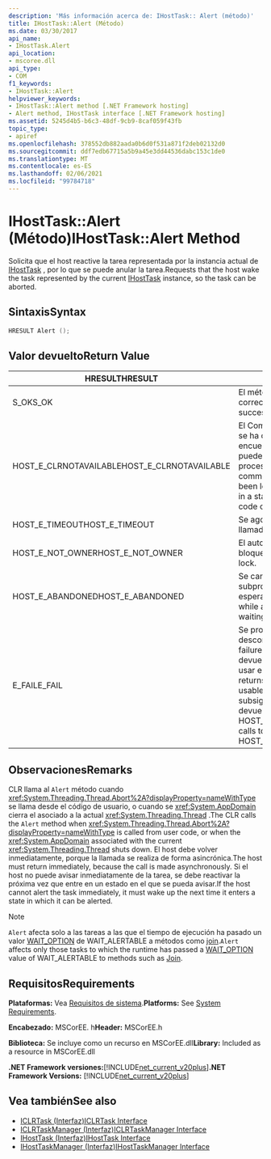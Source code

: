 ```yaml
---
description: 'Más información acerca de: IHostTask:: Alert (método)'
title: IHostTask::Alert (Método)
ms.date: 03/30/2017
api_name:
- IHostTask.Alert
api_location:
- mscoree.dll
api_type:
- COM
f1_keywords:
- IHostTask::Alert
helpviewer_keywords:
- IHostTask::Alert method [.NET Framework hosting]
- Alert method, IHostTask interface [.NET Framework hosting]
ms.assetid: 5245d4b5-b6c3-48df-9cb9-8caf059f43fb
topic_type:
- apiref
ms.openlocfilehash: 378552db882aada0b6d0f531a871f2deb02132d0
ms.sourcegitcommit: ddf7edb67715a5b9a45e3dd44536dabc153c1de0
ms.translationtype: MT
ms.contentlocale: es-ES
ms.lasthandoff: 02/06/2021
ms.locfileid: "99784718"
---
```

# <a name="ihosttaskalert-method"></a><span data-ttu-id="83270-103">IHostTask::Alert (Método)</span><span class="sxs-lookup"><span data-stu-id="83270-103">IHostTask::Alert Method</span></span>

<span data-ttu-id="83270-104">Solicita que el host reactive la tarea representada por la instancia actual de [IHostTask](ihosttask-interface.md) , por lo que se puede anular la tarea.</span><span class="sxs-lookup"><span data-stu-id="83270-104">Requests that the host wake the task represented by the current [IHostTask](ihosttask-interface.md) instance, so the task can be aborted.</span></span>  
  
## <a name="syntax"></a><span data-ttu-id="83270-105">Sintaxis</span><span class="sxs-lookup"><span data-stu-id="83270-105">Syntax</span></span>  
  
```cpp  
HRESULT Alert ();  
```  
  
## <a name="return-value"></a><span data-ttu-id="83270-106">Valor devuelto</span><span class="sxs-lookup"><span data-stu-id="83270-106">Return Value</span></span>  
  
|<span data-ttu-id="83270-107">HRESULT</span><span class="sxs-lookup"><span data-stu-id="83270-107">HRESULT</span></span>|<span data-ttu-id="83270-108">Descripción</span><span class="sxs-lookup"><span data-stu-id="83270-108">Description</span></span>|  
|-------------|-----------------|  
|<span data-ttu-id="83270-109">S_OK</span><span class="sxs-lookup"><span data-stu-id="83270-109">S_OK</span></span>|<span data-ttu-id="83270-110">El método se devolvió correctamente.</span><span class="sxs-lookup"><span data-stu-id="83270-110">The method returned successfully.</span></span>|  
|<span data-ttu-id="83270-111">HOST_E_CLRNOTAVAILABLE</span><span class="sxs-lookup"><span data-stu-id="83270-111">HOST_E_CLRNOTAVAILABLE</span></span>|<span data-ttu-id="83270-112">El Common Language Runtime (CLR) no se ha cargado en un proceso o el CLR se encuentra en un estado en el que no puede ejecutar código administrado ni procesar la llamada correctamente.</span><span class="sxs-lookup"><span data-stu-id="83270-112">The common language runtime (CLR) has not been loaded into a process, or the CLR is in a state in which it cannot run managed code or process the call successfully.</span></span>|  
|<span data-ttu-id="83270-113">HOST_E_TIMEOUT</span><span class="sxs-lookup"><span data-stu-id="83270-113">HOST_E_TIMEOUT</span></span>|<span data-ttu-id="83270-114">Se agotó el tiempo de espera de la llamada.</span><span class="sxs-lookup"><span data-stu-id="83270-114">The call timed out.</span></span>|  
|<span data-ttu-id="83270-115">HOST_E_NOT_OWNER</span><span class="sxs-lookup"><span data-stu-id="83270-115">HOST_E_NOT_OWNER</span></span>|<span data-ttu-id="83270-116">El autor de la llamada no posee el bloqueo.</span><span class="sxs-lookup"><span data-stu-id="83270-116">The caller does not own the lock.</span></span>|  
|<span data-ttu-id="83270-117">HOST_E_ABANDONED</span><span class="sxs-lookup"><span data-stu-id="83270-117">HOST_E_ABANDONED</span></span>|<span data-ttu-id="83270-118">Se canceló un evento mientras un subproceso o fibra bloqueados estaba esperando en él.</span><span class="sxs-lookup"><span data-stu-id="83270-118">An event was canceled while a blocked thread or fiber was waiting on it.</span></span>|  
|<span data-ttu-id="83270-119">E_FAIL</span><span class="sxs-lookup"><span data-stu-id="83270-119">E_FAIL</span></span>|<span data-ttu-id="83270-120">Se produjo un error grave desconocido.</span><span class="sxs-lookup"><span data-stu-id="83270-120">An unknown catastrophic failure occurred.</span></span> <span data-ttu-id="83270-121">Cuando un método devuelve E_FAIL, CLR ya no se puede usar en el proceso.</span><span class="sxs-lookup"><span data-stu-id="83270-121">When a method returns E_FAIL, the CLR is no longer usable within the process.</span></span> <span data-ttu-id="83270-122">Las llamadas subsiguientes a métodos de hospedaje devuelven HOST_E_CLRNOTAVAILABLE.</span><span class="sxs-lookup"><span data-stu-id="83270-122">Subsequent calls to hosting methods return HOST_E_CLRNOTAVAILABLE.</span></span>|  
  
## <a name="remarks"></a><span data-ttu-id="83270-123">Observaciones</span><span class="sxs-lookup"><span data-stu-id="83270-123">Remarks</span></span>  

 <span data-ttu-id="83270-124">CLR llama al `Alert` método cuando <xref:System.Threading.Thread.Abort%2A?displayProperty=nameWithType> se llama desde el código de usuario, o cuando se <xref:System.AppDomain> cierra el asociado a la actual <xref:System.Threading.Thread> .</span><span class="sxs-lookup"><span data-stu-id="83270-124">The CLR calls the `Alert` method when <xref:System.Threading.Thread.Abort%2A?displayProperty=nameWithType> is called from user code, or when the <xref:System.AppDomain> associated with the current <xref:System.Threading.Thread> shuts down.</span></span> <span data-ttu-id="83270-125">El host debe volver inmediatamente, porque la llamada se realiza de forma asincrónica.</span><span class="sxs-lookup"><span data-stu-id="83270-125">The host must return immediately, because the call is made asynchronously.</span></span> <span data-ttu-id="83270-126">Si el host no puede avisar inmediatamente de la tarea, se debe reactivar la próxima vez que entre en un estado en el que se pueda avisar.</span><span class="sxs-lookup"><span data-stu-id="83270-126">If the host cannot alert the task immediately, it must wake up the next time it enters a state in which it can be alerted.</span></span>  
  
> [!NOTE]
> <span data-ttu-id="83270-127">`Alert` afecta solo a las tareas a las que el tiempo de ejecución ha pasado un valor [WAIT_OPTION](wait-option-enumeration.md) de WAIT_ALERTABLE a métodos como [join](ihosttask-join-method.md).</span><span class="sxs-lookup"><span data-stu-id="83270-127">`Alert` affects only those tasks to which the runtime has passed a [WAIT_OPTION](wait-option-enumeration.md) value of WAIT_ALERTABLE to methods such as [Join](ihosttask-join-method.md).</span></span>  
  
## <a name="requirements"></a><span data-ttu-id="83270-128">Requisitos</span><span class="sxs-lookup"><span data-stu-id="83270-128">Requirements</span></span>  

 <span data-ttu-id="83270-129">**Plataformas:** Vea [Requisitos de sistema](../../get-started/system-requirements.md).</span><span class="sxs-lookup"><span data-stu-id="83270-129">**Platforms:** See [System Requirements](../../get-started/system-requirements.md).</span></span>  
  
 <span data-ttu-id="83270-130">**Encabezado:** MSCorEE. h</span><span class="sxs-lookup"><span data-stu-id="83270-130">**Header:** MSCorEE.h</span></span>  
  
 <span data-ttu-id="83270-131">**Biblioteca:** Se incluye como un recurso en MSCorEE.dll</span><span class="sxs-lookup"><span data-stu-id="83270-131">**Library:** Included as a resource in MSCorEE.dll</span></span>  
  
 <span data-ttu-id="83270-132">**.NET Framework versiones:**[!INCLUDE[net_current_v20plus](../../../../includes/net-current-v20plus-md.md)]</span><span class="sxs-lookup"><span data-stu-id="83270-132">**.NET Framework Versions:** [!INCLUDE[net_current_v20plus](../../../../includes/net-current-v20plus-md.md)]</span></span>  
  
## <a name="see-also"></a><span data-ttu-id="83270-133">Vea también</span><span class="sxs-lookup"><span data-stu-id="83270-133">See also</span></span>

- [<span data-ttu-id="83270-134">ICLRTask (Interfaz)</span><span class="sxs-lookup"><span data-stu-id="83270-134">ICLRTask Interface</span></span>](iclrtask-interface.md)
- [<span data-ttu-id="83270-135">ICLRTaskManager (Interfaz)</span><span class="sxs-lookup"><span data-stu-id="83270-135">ICLRTaskManager Interface</span></span>](iclrtaskmanager-interface.md)
- [<span data-ttu-id="83270-136">IHostTask (Interfaz)</span><span class="sxs-lookup"><span data-stu-id="83270-136">IHostTask Interface</span></span>](ihosttask-interface.md)
- [<span data-ttu-id="83270-137">IHostTaskManager (Interfaz)</span><span class="sxs-lookup"><span data-stu-id="83270-137">IHostTaskManager Interface</span></span>](ihosttaskmanager-interface.md)
